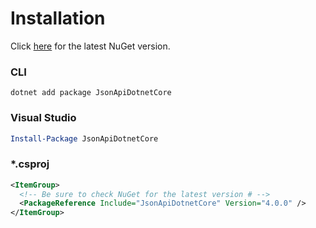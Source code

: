 # Installation

Click [here](https://www.nuget.org/packages/JsonApiDotnetCore/) for the latest NuGet version.

### CLI

```
dotnet add package JsonApiDotnetCore
```

### Visual Studio

```powershell
Install-Package JsonApiDotnetCore
```

### *.csproj

```xml
<ItemGroup>
  <!-- Be sure to check NuGet for the latest version # -->
  <PackageReference Include="JsonApiDotnetCore" Version="4.0.0" />
</ItemGroup>
```
